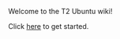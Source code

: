 Welcome to the T2 Ubuntu wiki!

Click [here](https://wiki.t2linux.org/distributions/ubuntu/installation/) to get started.
